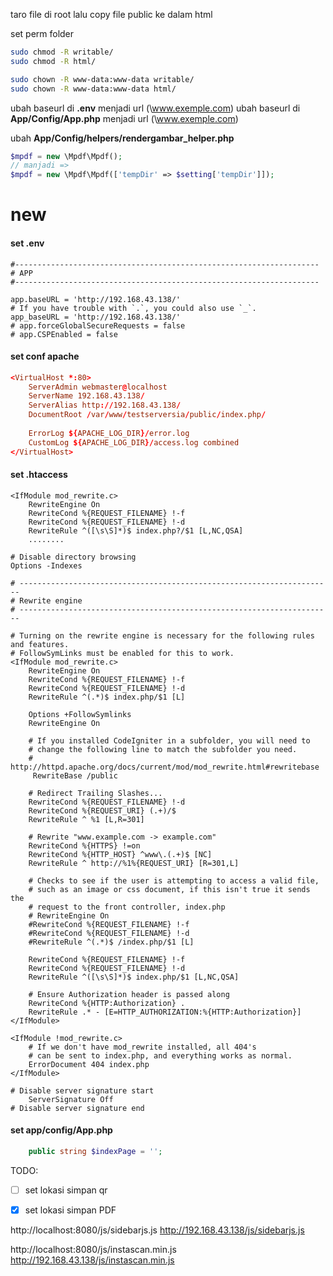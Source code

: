 taro file di root lalu copy file public ke dalam html

set perm folder
```bash
sudo chmod -R writable/
sudo chmod -R html/

sudo chown -R www-data:www-data writable/
sudo chown -R www-data:www-data html/
```


ubah baseurl di **.env** menjadi url (\www.exemple.com)
ubah baseurl di **App/Config/App.php** menjadi url (\www.exemple.com)

ubah **App/Config/helpers/rendergambar_helper.php**
``` php
$mpdf = new \Mpdf\Mpdf();
// manjadi =>
$mpdf = new \Mpdf\Mpdf(['tempDir' => $setting['tempDir']]);
```


# new
#### set .env
```env
#--------------------------------------------------------------------
# APP
#--------------------------------------------------------------------

app.baseURL = 'http://192.168.43.138/'
# If you have trouble with `.`, you could also use `_`.
app_baseURL = 'http://192.168.43.138/'
# app.forceGlobalSecureRequests = false
# app.CSPEnabled = false
```

#### set conf apache
```conf
<VirtualHost *:80>
	ServerAdmin webmaster@localhost
	ServerName 192.168.43.138/
    ServerAlias http://192.168.43.138/
	DocumentRoot /var/www/testserversia/public/index.php/
	
	ErrorLog ${APACHE_LOG_DIR}/error.log
	CustomLog ${APACHE_LOG_DIR}/access.log combined
</VirtualHost>
```

#### set .htaccess
```htaccess
<IfModule mod_rewrite.c>
	RewriteEngine On
	RewriteCond %{REQUEST_FILENAME} !-f
	RewriteCond %{REQUEST_FILENAME} !-d
	RewriteRule ^([\s\S]*)$ index.php?/$1 [L,NC,QSA]
	........
```

```htaccess
# Disable directory browsing
Options -Indexes

# ----------------------------------------------------------------------
# Rewrite engine
# ----------------------------------------------------------------------

# Turning on the rewrite engine is necessary for the following rules and features.
# FollowSymLinks must be enabled for this to work.
<IfModule mod_rewrite.c>
	RewriteEngine On
	RewriteCond %{REQUEST_FILENAME} !-f
	RewriteCond %{REQUEST_FILENAME} !-d
	RewriteRule ^(.*)$ index.php/$1 [L]

	Options +FollowSymlinks
	RewriteEngine On

	# If you installed CodeIgniter in a subfolder, you will need to
	# change the following line to match the subfolder you need.
	# http://httpd.apache.org/docs/current/mod/mod_rewrite.html#rewritebase
	 RewriteBase /public

	# Redirect Trailing Slashes...
	RewriteCond %{REQUEST_FILENAME} !-d
	RewriteCond %{REQUEST_URI} (.+)/$
	RewriteRule ^ %1 [L,R=301]

	# Rewrite "www.example.com -> example.com"
	RewriteCond %{HTTPS} !=on
	RewriteCond %{HTTP_HOST} ^www\.(.+)$ [NC]
	RewriteRule ^ http://%1%{REQUEST_URI} [R=301,L]

	# Checks to see if the user is attempting to access a valid file,
	# such as an image or css document, if this isn't true it sends the
	# request to the front controller, index.php
	# RewriteEngine On
	#RewriteCond %{REQUEST_FILENAME} !-f
	#RewriteCond %{REQUEST_FILENAME} !-d
	#RewriteRule ^(.*)$ /index.php/$1 [L]
	
	RewriteCond %{REQUEST_FILENAME} !-f
	RewriteCond %{REQUEST_FILENAME} !-d
	RewriteRule ^([\s\S]*)$ index.php/$1 [L,NC,QSA]

	# Ensure Authorization header is passed along
	RewriteCond %{HTTP:Authorization} .
	RewriteRule .* - [E=HTTP_AUTHORIZATION:%{HTTP:Authorization}]
</IfModule>

<IfModule !mod_rewrite.c>
	# If we don't have mod_rewrite installed, all 404's
	# can be sent to index.php, and everything works as normal.
	ErrorDocument 404 index.php
</IfModule>

# Disable server signature start
	ServerSignature Off
# Disable server signature end
```

#### set app/config/App.php
```php
    public string $indexPage = '';
```
TODO:
- [ ] set lokasi simpan qr
- [x] set lokasi simpan PDF


http://localhost:8080/js/sidebarjs.js
http://192.168.43.138/js/sidebarjs.js

http://localhost:8080/js/instascan.min.js
http://192.168.43.138/js/instascan.min.js